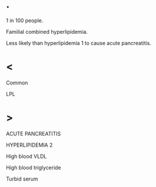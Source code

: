 # .

1 in 100 people.

Familial combined hyperlipidemia.

Less likely than hyperlipidemia 1 to cause acute pancreatitis.

# <

Common

LPL

# >

ACUTE PANCREATITIS

HYPERLIPIDEMIA 2

High blood VLDL

High blood triglyceride

Turbid serum
